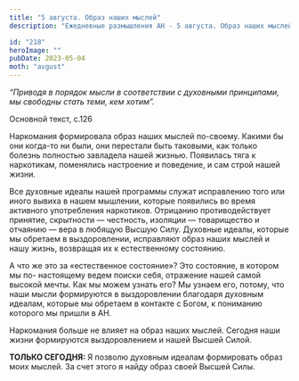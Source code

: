 ```yaml
---
title: "5 августа. Образ наших мыслей"
description: "Ежедневные размышления АН - 5 августа. Образ наших мыслей"

id: "218"
heroImage: ""
pubDate: 2023-05-04
moth: "avgust"
---
```


_“Приводя в порядок мысли в соответствии с духовными принципами, мы свободны
стать теми, кем хотим”._

Основной текст, с.126

Наркомания формировала образ наших мыслей по-своему. Какими бы они когда-то ни
были, они перестали быть таковыми, как только болезнь полностью завладела
нашей жизнью. Появилась тяга к наркотикам, поменялись настроение и поведение,
и сам строй нашей жизни.

Все духовные идеалы нашей программы служат исправлению того или иного вывиха в
нашем мышлении, которые появились во время активного употребления наркотиков.
Отрицанию противодействует принятие, скрытности — честность, изоляции —
товарищество и отчаянию — вера в любящую Высшую Силу. Духовные идеалы, которые
мы обретаем в выздоровлении, исправляют образ наших мыслей и нашу жизнь,
возвращая их к естественному состоянию.

А что же это за «естественное состояние»? Это состояние, в котором мы по-
настоящему ведем поиски себя, отражение нашей самой высокой мечты. Как мы
можем узнать его? Мы узнаем его, потому, что наши мысли формируются в
выздоровлении благодаря духовным идеалам, которые мы обретаем в контакте с
Богом, к пониманию которого мы пришли в АН.

Наркомания больше не влияет на образ наших мыслей. Сегодня наши жизни
формируются выздоровлением и нашей Высшей Силой.

**ТОЛЬКО СЕГОДНЯ:** Я позволю духовным идеалам формировать образ моих мыслей.
За счет этого я найду образ своей Высшей Силы.
